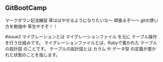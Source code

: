 ## GitBootCamp
マークダウン記法練習
草ははやせるようになりたいな〜
頑張るぞ〜〜
gitの使い方を勉強中
草生やすぞ！！

#issue2
マイグレーションとは マイグレーションファイル を元に テーブル操作 を行う仕組みです。
マイグレーションファイルとは、Rubyで書かれた テーブルの設計図 のことです。
テーブルの設計図とは カラム や データ型 の定義が書かれた状態のことを指します。